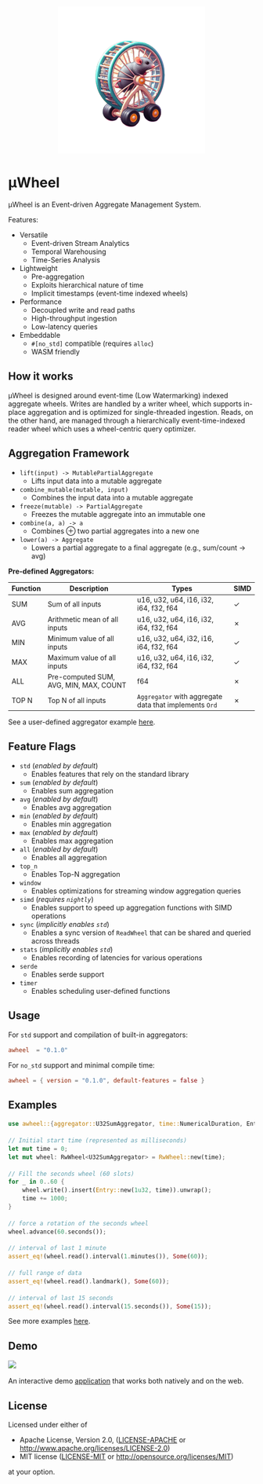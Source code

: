 <p align="center">
  <img width="300" height="300" src="assets/logo.png">
</p>

# µWheel

µWheel is an Event-driven Aggregate Management System.

Features:

- Versatile
    - Event-driven Stream Analytics
    - Temporal Warehousing
    - Time-Series Analysis
- Lightweight
    - Pre-aggregation
    - Exploits hierarchical nature of time
    - Implicit timestamps (event-time indexed wheels)
- Performance
    - Decoupled write and read paths
    - High-throughput ingestion
    - Low-latency queries
- Embeddable
    - ``#[no_std]`` compatible (requires ``alloc``)
    - WASM friendly

## How it works

µWheel is designed around event-time (Low Watermarking) indexed aggregate wheels.
Writes are handled by a writer wheel, which supports in-place aggregation and is
optimized for single-threaded ingestion. Reads, on the other hand, are managed through a hierarchically event-time-indexed
reader wheel which uses a wheel-centric query optimizer.


## Aggregation Framework


* ``lift(input) -> MutablePartialAggregate``
    * Lifts input data into a mutable aggregate
* ``combine_mutable(mutable, input)``
    * Combines the input data into a mutable aggregate
* ``freeze(mutable) -> PartialAggregate``
    * Freezes the mutable aggregate into an immutable one
* ``combine(a, a) -> a``
    * Combines ⊕ two partial aggregates into a new one
* ``lower(a) -> Aggregate``
    * Lowers a partial aggregate to a final aggregate (e.g., sum/count -> avg)


**Pre-defined Aggregators:**

| Function | Description | Types | SIMD |
| ---- | ------| ----- |----- |
| SUM |  Sum of all inputs | u16, u32, u64, i16, i32, i64, f32, f64 | &check; |
| AVG |  Arithmetic mean of all inputs | u16, u32, u64, i16, i32, i64, f32, f64 | &cross; |
| MIN |  Minimum value of all inputs |  u16, u32, u64, i32, i16, i64, f32, f64 | &check;|
| MAX |  Maximum value of all inputs | u16, u32, u64, i16, i32, i64, f32, f64 | &check;|
| ALL |  Pre-computed SUM, AVG, MIN, MAX, COUNT | f64 | &cross;|
| TOP N  |  Top N of all inputs | ``Aggregator`` with aggregate data that implements ``Ord`` | &cross;|


See a user-defined aggregator example [here](examples/aggregator/).

## Feature Flags
- `std` (_enabled by default_)
    - Enables features that rely on the standard library
- `sum` (_enabled by default_)
    - Enables sum aggregation
- `avg` (_enabled by default_)
    - Enables avg aggregation
- `min` (_enabled by default_)
    - Enables min aggregation
- `max` (_enabled by default_)
    - Enables max aggregation
- `all` (_enabled by default_)
    - Enables all aggregation
- `top_n`
    - Enables Top-N aggregation
- `window`
    - Enables optimizations for streaming window aggregation queries
- `simd` (_requires `nightly`_)
    - Enables support to speed up aggregation functions with SIMD operations
- `sync` (_implicitly enables `std`_)
    - Enables a sync version of ``ReadWheel`` that can be shared and queried across threads
- `stats` (_implicitly enables `std`_)
    - Enables recording of latencies for various operations
- `serde`
    - Enables serde support
- `timer`
    - Enables scheduling user-defined functions

## Usage

For ``std`` support and compilation of built-in aggregators:

```toml
awheel  = "0.1.0"
```
For ``no_std`` support and minimal compile time:

```toml
awheel = { version = "0.1.0", default-features = false }
```

## Examples

```rust
use awheel::{aggregator::U32SumAggregator, time::NumericalDuration, Entry, RwWheel};

// Initial start time (represented as milliseconds)
let mut time = 0;
let mut wheel: RwWheel<U32SumAggregator> = RwWheel::new(time);

// Fill the seconds wheel (60 slots)
for _ in 0..60 {
    wheel.write().insert(Entry::new(1u32, time)).unwrap();
    time += 1000;
}

// force a rotation of the seconds wheel
wheel.advance(60.seconds());

// interval of last 1 minute
assert_eq!(wheel.read().interval(1.minutes()), Some(60));

// full range of data
assert_eq!(wheel.read().landmark(), Some(60));

// interval of last 15 seconds
assert_eq!(wheel.read().interval(15.seconds()), Some(15));
```

See more examples [here](examples).

## Demo

<img src="crates/awheel-demo/assets/awheel_demo.gif">

An interactive demo [application](crates/awheel-demo/) that works both natively and on the web.


## License

Licensed under either of

  * Apache License, Version 2.0, ([LICENSE-APACHE](LICENSE-APACHE) or <http://www.apache.org/licenses/LICENSE-2.0>)
  * MIT license ([LICENSE-MIT](LICENSE-MIT) or <http://opensource.org/licenses/MIT>)

at your option.
